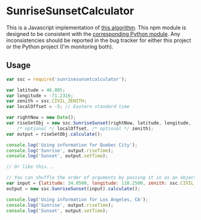 SunriseSunsetCalculator
=======================

This is a Javascript implementation of [this
algorithm](http://williams.best.vwh.net/sunrise_sunset_algorithm.htm). This npm
module is designed to be consistent with the [corresponding Python
module](https://github.com/jebeaudet/SunriseSunsetCalculator/). Any
inconsistencies should be reported in the bug tracker for either this project or
the Python project (I'm monitoring both).

Usage
-----

```Javascript
var ssc = require('sunrisesunsetcalculator');

var latitude = 46.805;
var longitude = -71.2316;
var zenith = ssc.CIVIL_ZENITH;
var localOffset = -5; // Eastern standard time

var rightNow = new Date();
var riseSetObj = new ssc.SunriseSunset(rightNow, latitude, longitude,
    /* optional */ localOffset, /* optional */ zenith);
var output = riseSetObj.calculate();

console.log('Using information for Quebec City');
console.log('Sunrise', output.riseTime);
console.log('Sunset', output.setTime);

// Or like this...

// You can shuffle the order of arguments by passing it in as an object
var input = {latitude: 34.0500, longitude: 118.2500, zenith: ssc.CIVIL_ZENITH, date: new Date()};
output = new ssc.SunriseSunset(input).calculate();

console.log('Using information for Los Angeles, CA');
console.log('Sunrise', output.riseTime);
console.log('Sunset', output.setTime);
```
